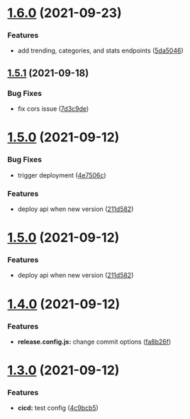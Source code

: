 # [1.6.0](https://github.com/garredow/foxcasts-api/compare/v1.5.1...v1.6.0) (2021-09-23)


### Features

* add trending, categories, and stats endpoints ([5da5046](https://github.com/garredow/foxcasts-api/commit/5da5046a6ff48b08e6ae189d2fc8a27ff39244c5))

## [1.5.1](https://github.com/garredow/foxcasts-api/compare/v1.5.0...v1.5.1) (2021-09-18)


### Bug Fixes

* fix cors issue ([7d3c9de](https://github.com/garredow/foxcasts-api/commit/7d3c9de68952a3b8e90e3fb088e45efed58b147c))

# [1.5.0](https://github.com/garredow/foxcasts-api/compare/v1.4.0...v1.5.0) (2021-09-12)


### Bug Fixes

* trigger deployment ([4e7506c](https://github.com/garredow/foxcasts-api/commit/4e7506cdf76a06de39a962f7660ef270aca41b31))


### Features

* deploy api when new version ([211d582](https://github.com/garredow/foxcasts-api/commit/211d5827e15eff7755a99f12d7b295289f0c5122))

# [1.5.0](https://github.com/garredow/foxcasts-api/compare/v1.4.0...v1.5.0) (2021-09-12)


### Features

* deploy api when new version ([211d582](https://github.com/garredow/foxcasts-api/commit/211d5827e15eff7755a99f12d7b295289f0c5122))

# [1.4.0](https://github.com/garredow/foxcasts-api/compare/v1.3.0...v1.4.0) (2021-09-12)


### Features

* **release.config.js:** change commit options ([fa8b26f](https://github.com/garredow/foxcasts-api/commit/fa8b26f9c52f375238c5449a350c63d007e677c0))

# [1.3.0](https://github.com/garredow/foxcasts-api/compare/v1.2.0...v1.3.0) (2021-09-12)


### Features

* **cicd:** test config ([4c9bcb5](https://github.com/garredow/foxcasts-api/commit/4c9bcb5bda148b3651a1e2b8b76709f4f5c9ddc0))
